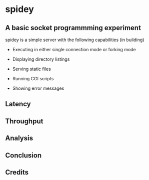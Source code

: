 spidey
===================

A basic socket programmming experiment
---------------------------------
spidey is a simple server with the following capabilities (in building)

- Executing in either single connection mode or forking mode

- Displaying directory listings

- Serving static files

- Running CGI scripts

- Showing error messages


Latency
-------

Throughput
----------

Analysis
--------

Conclusion
----------

Credits
-------
